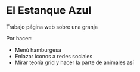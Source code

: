# El Estanque Azul
Trabajo página web sobre una granja


Por hacer:
<ul>
  <li> Menú hamburgesa </li>
    <li> Enlazar iconos a redes sociales </li>
    <li> Mirar teoría grid y hacer la parte de animales así </li>
</ul>

